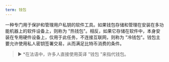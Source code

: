 ```yaml
---
term: 钱包
---
```

一种专门用于保护和管理用户私钥的软件工具。如果钱包存储和管理在安装在多功能机器上的软件设备上，则称为 "热钱包"。相反，如果它存储在软件中，本身安装在专用硬件设备上，仅用于此任务，不连接互联网，则称为 "冷钱包"。钱包主要允许使用私人密钥签署交易，从而满足比特币消费的条件。

> ► *在法语中，许多人直接使用英译 "钱包 "来指代钱包。